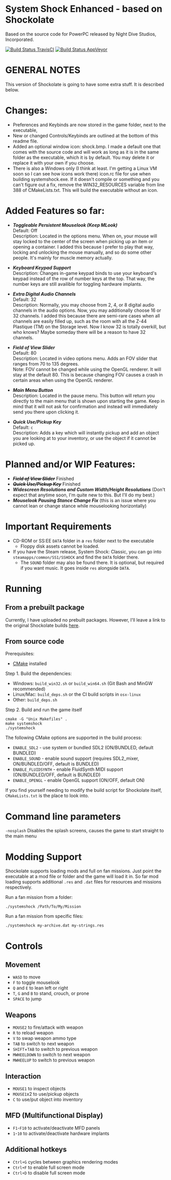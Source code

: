 System Shock Enhanced - based on Shockolate
============================
Based on the source code for PowerPC released by Night Dive Studios, Incorporated.

[![Build Status TravisCI](https://travis-ci.org/Interrupt/systemshock.svg?branch=master)](https://travis-ci.org/Interrupt/systemshock) [![Build Status AppVeyor](https://ci.appveyor.com/api/projects/status/5fmcswq8n7ni0o9j/branch/master?svg=true)](https://ci.appveyor.com/project/Interrupt/systemshock)

GENERAL NOTES
=============

This version of Shockolate is going to have some extra stuff. It is described below.

Changes:
========

- Preferences and Keybinds are now stored in the game folder, next to the executable,
- New or changed Controls/Keybinds are outlined at the bottom of this readme file.
- Added an optional window icon: shock.bmp. I made a default one that comes with the source code and will work as long as it is in the same folder as the executable, which it is by default. You may delete it or replace it with your own if you choose.
- There is also a Windows only (I think at least. I'm getting a Linux VM soon so I can see how icons work there) icon.rc file for use when building systemshock.exe. If it doesn't compile or something and you can't figure out a fix, remove the WIN32_RESOURCES variable from line 388 of CMakeLists.txt. This will build the executable without an icon.

Added Features so far:
======================

- **_Toggleable Persistent Mouselook (Keep MLook)_**  
Default: Off  
Description: Located in the options menu. When on, your mouse will stay locked to the center of the screen when picking up an item or opening a container. I added this because I prefer to play that way, locking and unlocking the mouse manually, and so do some other people. It's mainly for muscle memory actually.

- **_Keyboard Keypad Support_**  
Description: Changes in-game keypad binds to use your keyboard's keypad instead of the row of number keys at the top. That way, the number keys are still availible for toggling hardware implants.

- **_Extra Digital Audio Channels_**  
Default: 32  
Description: Normally, you may choose from 2, 4, or 8 digital audio channels in the audio options. Now, you may additionally choose 16 or 32 channels. I added this because there are semi-rare cases when all channels are easily filled up, such as the room with all the Z-44 Plastique (TM) on the Storage level. Now I know 32 is totally overkill, but who knows? Maybe someday there will be a reason to have 32 channels.

- **_Field of View Slider_**  
Default: 80  
Description: Located in video options menu. Adds an FOV slider that ranges from 70 to 135 degrees.  
Note: FOV cannot be changed while using the OpenGL renderer. It will stay at the default 80. This is because changing FOV causes a crash in certain areas when using the OpenGL renderer.

- **_Main Menu Button_**  
Description: Located in the pause menu. This button will return you directly to the main menu that is shown upon starting the game. Keep in mind that it will not ask for confirmation and instead will immediately send you there upon clicking it.

- **_Quick Use/Pickup Key_**  
Default: `c`  
Description: Adds a key which will instantly pickup and add an object you are looking at to your inventory, or use the object if it cannot be picked up.

Planned and/or WIP Features:
============================

- ~~**_Field of View Slider_**~~ Finished  
- ~~**_Quick Use/Pickup Key_**~~ Finished  
- **_Widescreen Resolutions and Custom Width/Height Resolutions_** (Don't expect that anytime soon, I'm quite new to this. But I'll do my best.)  
- **_Mouselook Pausing Stance Change Fix_** (this is an issue where you cannot lean or change stance while mouselooking horizontally)

Important Requirements
======================

  - CD-ROM or SS:EE `DATA` folder in a `res` folder next to the executable
    - Floppy disk assets cannot be loaded.
  - If you have the Steam release, System Shock: Classic, you can go into `steamapps/common/SS1/SSHOCK` and find the `DATA` folder there.
    - The `SOUND` folder may also be found there. It is optional, but required if you want music. It goes inside `res` alongside `DATA`.


Running
=======

## From a prebuilt package

Currently, I have uploaded no prebuilt packages. However, I'll leave a link to the original Shockolate builds [here](https://github.com/Interrupt/systemshock/releases/).

## From source code

Prerequisites: 
- [CMake](https://cmake.org/download/) installed

Step 1. Build the dependencies:
* Windows: `build_win32.sh` or `build_win64.sh` (Git Bash and MinGW recommended)
* Linux/Mac: `build_deps.sh` or the CI build scripts in `osx-linux`
* Other: `build_deps.sh` 

Step 2. Build and run the game itself
```
cmake -G "Unix Makefiles" .
make systemshock
./systemshock
```

The following CMake options are supported in the build process:
* `ENABLE_SDL2` - use system or bundled SDL2 (ON/BUNDLED, default BUNDLED)
* `ENABLE_SOUND` - enable sound support (requires SDL2_mixer, ON/BUNDLED/OFF, default is BUNDLED)
* `ENABLE_FLUIDSYNTH` - enable FluidSynth MIDI support (ON/BUNDLED/OFF, default is BUNDLED)
* `ENABLE_OPENGL` - enable OpenGL support (ON/OFF, default ON)

If you find yourself needing to modify the build script for Shockolate itself, `CMakeLists.txt` is the place to look into.


Command line parameters
============

`-nosplash` Disables the splash screens, causes the game to start straight to the main menu

Modding Support
============
Shockolate supports loading mods and full on fan missions. Just point the executable at a mod file or folder and the game will load it in. So far mod loading supports additional `.res` and `.dat` files for resources and missions respectively.

Run a fan mission from a folder:
```
./systemshock /Path/To/My/Mission
```

Run a fan mission from specific files:
```
./systemshock my-archive.dat my-strings.res
```

Controls
=======

## Movement

- `WASD` to move
- `F` to toggle mouselook
- `Q` and `E` to lean left or right
- `T`, `G` and `B` to stand, crouch, or prone
- `SPACE` to jump

## Weapons

- `MOUSE2` to fire/attack with weapon
- `R` to reload weapon
- `V` to swap weapon ammo type
- `TAB` to switch to next weapon
- `SHIFT`+`TAB` to switch to previous weapon
- `MWHEELDOWN` to switch to next weapon
- `MWHEELUP` to switch to previous weapon

## Interaction

- `MOUSE1` to inspect objects
- `MOUSE1`x2 to use/pickup objects
- `C` to use/put object into inventory

## MFD (Multifunctional Display)

- `F1`-`F10` to activate/deactivate MFD panels  
- `1`-`10` to activate/deactivate hardware implants  

## Additional hotkeys

* `Ctrl+G` cycles between graphics rendering modes  
* `Ctrl+F` to enable full screen mode  
* `Ctrl+D` to disable full screen mode

